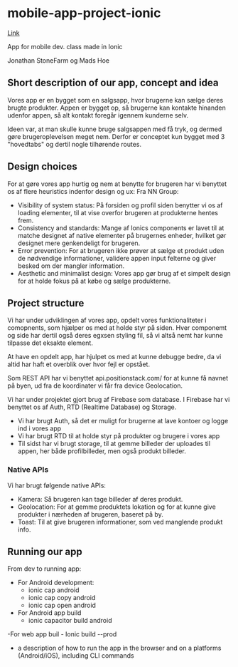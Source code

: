 # mobile-app-project-ionic

[Link](http://fireshop.stensgaard-medie.dk/)

App for mobile dev. class made in Ionic

Jonathan StoneFarm og Mads Hoe

## Short description of our app, concept and idea

Vores app er en bygget som en salgsapp, hvor brugerne kan sælge deres brugte produkter.
Appen er bygget op, så brugerne kan kontakte hinanden udenfor appen, så alt kontakt foregår igennem kunderne selv.

Ideen var, at man skulle kunne bruge salgsappen med få tryk, og dermed gøre brugeroplevelsen meget nem.
Derfor er conceptet kun bygget med 3 "hovedtabs" og dertil nogle tilhørende routes.

## Design choices

For at gøre vores app hurtig og nem at benytte for brugeren har vi benyttet os af flere heuristics indenfor design og ux:
Fra NN Group:

- Visibility of system status: På forsiden og profil siden benytter vi os af loading elementer, til at vise overfor brugeren at produkterne hentes frem.
- Consistency and standards: Mange af Ionics components er lavet til at matche designet af native elementer på brugernes enheder, hvilket gør designet mere genkendeligt for brugeren.
- Error prevention: For at brugeren ikke prøver at sælge et produkt uden de nødvendige informationer, validere appen input felterne og giver besked om der mangler information.
- Aesthetic and minimalist design: Vores app gør brug af et simpelt design for at holde fokus på at købe og sælge produkterne.

## Project structure

Vi har under udviklingen af vores app, opdelt vores funktionaliteter i comopnents, som hjælper os med at holde styr på siden.
Hver componemt og side har dertil også deres egxsen styling fil, så vi altså nemt har kunne tilpasse det eksakte element.

At have en opdelt app, har hjulpet os med at kunne debugge bedre, da vi altid har haft et overblik over hvor fejl er opstået.

Som REST API har vi benyttet api.positionstack.com/ for at kunne få navnet på byen, ud fra de koordinater vi får fra device Geolocation.

Vi har under projektet gjort brug af Firebase som database. I Firebase har vi benyttet os af Auth, RTD (Realtime Database) og Storage.

- Vi har brugt Auth, så det er muligt for brugerne at lave kontoer og logge ind i vores app
- Vi har brugt RTD til at holde styr på produkter og brugere i vores app
- Til sidst har vi brugt storage, til at gemme billeder der uploades til appen, her både profilbilleder, men også produkt billeder.

### Native APIs

Vi har brugt følgende native APIs:

- Kamera: Så brugeren kan tage billeder af deres produkt.
- Geolocation: For at gemme produktets lokation og for at kunne give produkter i nærheden af brugeren, baseret på by.
- Toast: Til at give brugeren informationer, som ved manglende produkt info.

## Running our app

From dev to running app:

- For Android development:
  - ionic cap android
  - ionic cap copy android
  - ionic cap open android
- For Android app build
  - ionic capacitor build android

-For web app buil - Ionic build --prod

- a description of how to run the app in the browser and on a platforms (Android/iOS), including CLI commands
